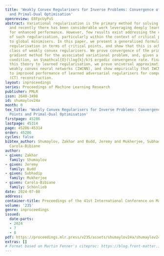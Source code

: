 ```yaml
---
title: 'Weakly Convex Regularisers for Inverse Problems: Convergence of Critical Points
  and Primal-Dual Optimisation'
openreview: E8FpcUyPuS
abstract: Variational regularisation is the primary method for solving inverse problems,
  and recently there has been considerable work leveraging deeply learned regularisation
  for enhanced performance. However, few results exist addressing the convergence
  of such regularisation, particularly within the context of critical points as opposed
  to global minimisers. In this paper, we present a generalised formulation of convergent
  regularisation in terms of critical points, and show that this is achieved by a
  class of weakly convex regularisers. We prove convergence of the primal-dual hybrid
  gradient method for the associated variational problem, and, given a Kurdyka-Łojasiewicz
  condition, an $\mathcal{O}(\log{k}/k)$ ergodic convergence rate. Finally, applying
  this theory to learned regularisation, we prove universal approximation for input
  weakly convex neural networks (IWCNN), and show empirically that IWCNNs can lead
  to improved performance of learned adversarial regularisers for computed tomography
  (CT) reconstruction.
layout: inproceedings
series: Proceedings of Machine Learning Research
publisher: PMLR
issn: 2640-3498
id: shumaylov24a
month: 0
tex_title: 'Weakly Convex Regularisers for Inverse Problems: Convergence of Critical
  Points and Primal-Dual Optimisation'
firstpage: 45286
lastpage: 45314
page: 45286-45314
order: 45286
cycles: false
bibtex_author: Shumaylov, Zakhar and Budd, Jeremy and Mukherjee, Subhadip and Sch\"{o}nlieb,
  Carola-Bibiane
author:
- given: Zakhar
  family: Shumaylov
- given: Jeremy
  family: Budd
- given: Subhadip
  family: Mukherjee
- given: Carola-Bibiane
  family: Schönlieb
date: 2024-07-08
address:
container-title: Proceedings of the 41st International Conference on Machine Learning
volume: '235'
genre: inproceedings
issued:
  date-parts:
  - 2024
  - 7
  - 8
pdf: https://proceedings.mlr.press/v235/assets/shumaylov24a/shumaylov24a.pdf
extras: []
# Format based on Martin Fenner's citeproc: https://blog.front-matter.io/posts/citeproc-yaml-for-bibliographies/
---
```

